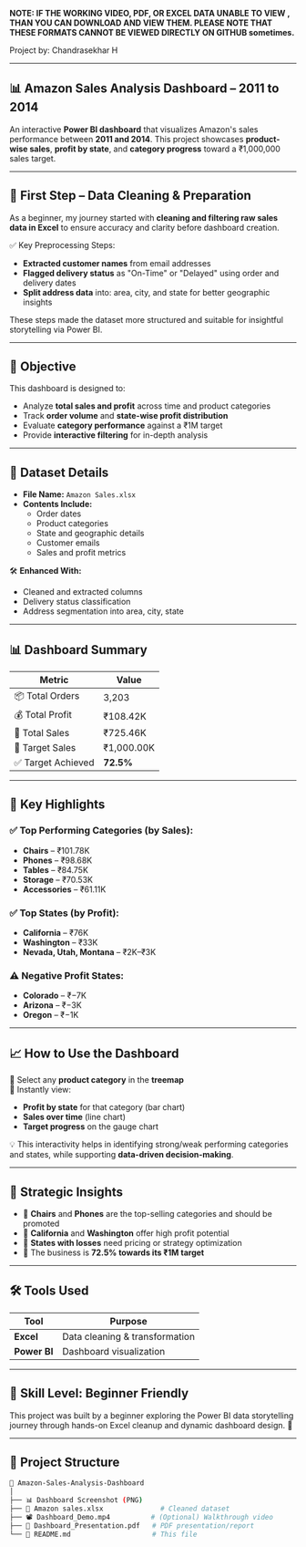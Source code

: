 **NOTE: IF THE WORKING VIDEO, PDF, OR EXCEL DATA UNABLE TO VIEW , THAN  YOU CAN DOWNLOAD AND VIEW THEM. PLEASE NOTE THAT THESE FORMATS CANNOT BE VIEWED DIRECTLY ON GITHUB sometimes.**

Project by: Chandrasekhar H

---
## 📊 Amazon Sales Analysis Dashboard – 2011 to 2014


An interactive **Power BI dashboard** that visualizes Amazon's sales performance between **2011 and 2014**. This project showcases **product-wise sales**, **profit by state**, and **category progress** toward a ₹1,000,000 sales target.

---

## 🚀 First Step – Data Cleaning & Preparation

As a beginner, my journey started with **cleaning and filtering raw sales data in Excel** to ensure accuracy and clarity before dashboard creation.

✅ Key Preprocessing Steps:
- **Extracted customer names** from email addresses  
- **Flagged delivery status** as "On-Time" or "Delayed" using order and delivery dates  
- **Split address data** into: area, city, and state for better geographic insights  

These steps made the dataset more structured and suitable for insightful storytelling via Power BI.

---

## 🎯 Objective

This dashboard is designed to:
- Analyze **total sales and profit** across time and product categories  
- Track **order volume** and **state-wise profit distribution**  
- Evaluate **category performance** against a ₹1M target  
- Provide **interactive filtering** for in-depth analysis  

---

## 📁 Dataset Details

- **File Name:** `Amazon Sales.xlsx`
- **Contents Include:**
  - Order dates
  - Product categories
  - State and geographic details
  - Customer emails
  - Sales and profit metrics

🛠️ **Enhanced With:**
- Cleaned and extracted columns
- Delivery status classification
- Address segmentation into area, city, state

---

## 📊 Dashboard Summary

| Metric             | Value       |
|--------------------|-------------|
| 📦 Total Orders     | 3,203        |
| 💰 Total Profit     | ₹108.42K     |
| 💸 Total Sales      | ₹725.46K     |
| 🎯 Target Sales     | ₹1,000.00K   |
| ✅ Target Achieved  | **72.5%**     |

---

## 📍 Key Highlights

### ✅ Top Performing Categories (by Sales):
- **Chairs** – ₹101.78K  
- **Phones** – ₹98.68K  
- **Tables** – ₹84.75K  
- **Storage** – ₹70.53K  
- **Accessories** – ₹61.11K  

### ✅ Top States (by Profit):
- **California** – ₹76K  
- **Washington** – ₹33K  
- **Nevada, Utah, Montana** – ₹2K–₹3K  

### ⚠️ Negative Profit States:
- **Colorado** – ₹−7K  
- **Arizona** – ₹−3K  
- **Oregon** – ₹−1K  

---

## 📈 How to Use the Dashboard

🔹 Select any **product category** in the **treemap**  
🔹 Instantly view:
- **Profit by state** for that category (bar chart)
- **Sales over time** (line chart)
- **Target progress** on the gauge chart  

💡 This interactivity helps in identifying strong/weak performing categories and states, while supporting **data-driven decision-making**.

---

## 📌 Strategic Insights

- 📌 **Chairs** and **Phones** are the top-selling categories and should be promoted
- 📌 **California** and **Washington** offer high profit potential
- 📌 **States with losses** need pricing or strategy optimization
- 📌 The business is **72.5% towards its ₹1M target**

---

## 🛠️ Tools Used

| Tool     | Purpose                   |
|----------|---------------------------|
| **Excel** | Data cleaning & transformation |
| **Power BI** | Dashboard visualization      |

---

## 🔰 Skill Level: Beginner Friendly
This project was built by a beginner exploring the Power BI data storytelling journey through hands-on Excel cleanup and dynamic dashboard design. 🌱

---

## 📂 Project Structure

```bash
📁 Amazon-Sales-Analysis-Dashboard
│
├── 📊 Dashboard Screenshot (PNG)
├── 📄 Amazon sales.xlsx              # Cleaned dataset
├── 📽️ Dashboard_Demo.mp4          # (Optional) Walkthrough video
├── 📄 Dashboard_Presentation.pdf   # PDF presentation/report
└── 📄 README.md                    # This file


